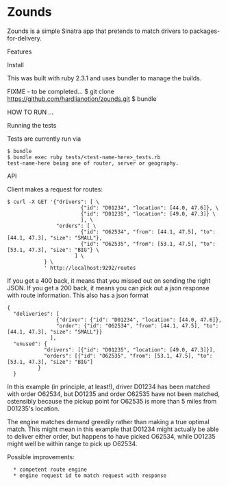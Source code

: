 # Zounds

Zounds is a simple Sinatra app that pretends to match drivers to packages-for-delivery.

Features

Install

This was built with ruby 2.3.1 and uses bundler to manage the builds.

FIXME - to be completed...
$ git clone https://github.com/hardlianotion/zounds.git
$ bundle

HOW TO RUN ...

Running the tests

Tests are currently run via

    $ bundle
    $ bundle exec ruby tests/<test-name-here>_tests.rb 
    test-name-here being one of router, server or geography.

API

Client makes a request for routes:

    $ curl -X GET '{"drivers": [ \
                            {"id": "D01234", "location": [44.0, 47.6]}, \
                            {"id": "D01235", "location": [49.0, 47.3]} \
                            ], \
                    "orders": [ \
                            {"id": "O62534", "from": [44.1, 47.5], "to": [44.1, 47.3], "size": "SMALL"},
                            {"id": "O62535", "from": [53.1, 47.5], "to": [53.1, 47.3], "size": "BIG"} \
                          ] \
                } \
                ' http://localhost:9292/routes

If you get a 400 back, it means that you missed out on sending the right JSON. 
If you get a 200 back, it means you can pick out a json response with route information.  This also has
a json format
    
    {
      "deliveries": [ 
                    {"driver": {"id": "D01234", "location": [44.0, 47.6]}, 
                    "order": {"id": "O62534", "from": [44.1, 47.5], "to": [44.1, 47.3], "size": "SMALL"}}
                  ],
      "unused": {
                "drivers": [{"id": "D01235", "location": [49.0, 47.3]}],
                "orders": [{"id": "O62535", "from": [53.1, 47.5], "to": [53.1, 47.3], "size": "BIG"]
              }
      }
  
  In this example (in principle, at least!), driver D01234 has been matched with order O62534, but D01235 and order 
  O62535 have not been matched, ostensibly because the pickup point for O62535 is more than 5 miles from D01235's 
  location.  
  
  The engine matches demand greedily rather than making a true optimal match.  This might mean in this 
  example that D01234 might actually be able to deliver either order, but happens to have picked O62534, while 
  D01235 might well be within range to pick up O62534.
  
  Possible improvements: 
   
      * competent route engine
      * engine request id to match request with response
  
  
